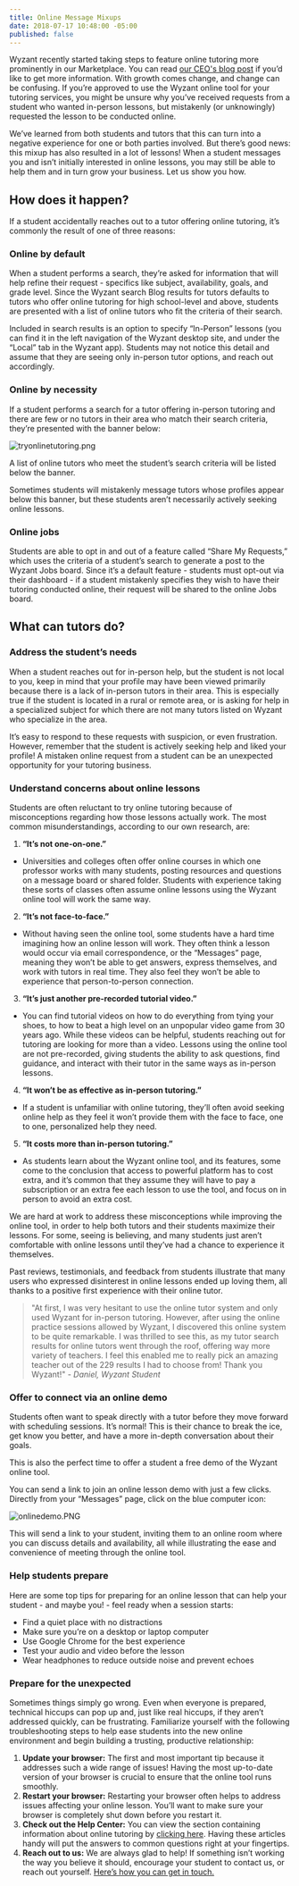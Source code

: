 ```yaml
---
title: Online Message Mixups
date: 2018-07-17 10:48:00 -05:00
published: false
---
```


Wyzant recently started taking steps to feature online tutoring more prominently in our Marketplace. You can read [our CEO's blog post](https://www.wyzant.com/blog/tutor/exciting-announcement-about-online-tutoring/) if you’d like to get more information. With growth comes change, and change can be confusing. If you’re approved to use the Wyzant online tool for your tutoring services, you might be unsure why you’ve received requests from a student who wanted in-person lessons, but mistakenly (or unknowingly) requested the lesson to be conducted online.

We’ve learned from both students and tutors that this can turn into a negative experience for one or both parties involved. But there’s good news: this mixup has also resulted in a lot of lessons! When a student messages you and isn’t initially interested in online lessons, you may still be able to help them and in turn grow your business. Let us show you how.

## How does it happen?

If a student accidentally reaches out to a tutor offering online tutoring, it’s commonly the result of one of three reasons:

### Online by default

When a student performs a search, they’re asked for information that will help refine their request - specifics like subject, availability, goals, and grade level. Since the Wyzant search Blog results for tutors defaults to tutors who offer online tutoring for high school-level and above, students are presented with a list of online tutors who fit the criteria of their search. 

Included in search results is an option to specify “In-Person” lessons (you can find it in the left navigation of the Wyzant desktop site, and under the “Local” tab in the Wyzant app). Students may not notice this detail and assume that they are seeing only in-person tutor options, and reach out accordingly. 

### Online by necessity

If a student performs a search for a tutor offering in-person tutoring and there are few or no tutors in their area who match their search criteria, they’re presented with the banner below:

![tryonlinetutoring.png](/blog/uploads/tryonlinetutoring.png)

A list of online tutors who meet the student’s search criteria will be listed below the banner.

Sometimes students will mistakenly message tutors whose profiles appear below this banner, but these students aren’t necessarily actively seeking online lessons.

### Online jobs

Students are able to opt in and out of a feature called “Share My Requests,” which uses the criteria of a student’s search to generate a post to the Wyzant Jobs board. Since it’s a default feature - students must opt-out via their dashboard - if a student mistakenly specifies they wish to have their tutoring conducted online, their request will be shared to the online Jobs board.

## What can tutors do?

### Address the student’s needs
	
When a student reaches out for in-person help, but the student is not local to you, keep in mind that your profile may have been viewed primarily because there is a lack of in-person tutors in their area.  This is especially true if the student is located in a rural or remote area, or is asking for help in a specialized subject for which there are not many tutors listed on Wyzant who specialize in the area.

It’s easy to respond to these requests with suspicion, or even frustration.  However, remember that the student is actively seeking help and liked your profile! A mistaken online request from a student can be an unexpected opportunity for your tutoring business.

### Understand concerns about online lessons

Students are often reluctant to try online tutoring because of misconceptions regarding how those lessons actually work. The most common misunderstandings, according to our own research, are:

1. **“It’s not one-on-one.”**
* Universities and colleges often offer online courses in which one professor works with many students, posting resources and questions on a message board or shared folder.  Students with experience taking these sorts of classes often assume online lessons using the Wyzant online tool will work the same way.
2. **“It’s not face-to-face.”**
* Without having seen the online tool, some students have a hard time imagining how an online lesson will work. They often think a lesson would occur via email correspondence, or the “Messages” page, meaning they won’t be able to get answers, express themselves, and work with tutors in real time.  They also feel they won’t be able to experience that person-to-person connection.
3. **“It’s just another pre-recorded tutorial video.”**
* You can find tutorial videos on how to do everything from tying your shoes, to how to beat a high level on an unpopular video game from 30 years ago. While these videos can be helpful, students reaching out for tutoring are looking for more than a video. Lessons using the online tool are not pre-recorded, giving students the ability to ask questions, find guidance, and interact with their tutor in the same ways as in-person lessons.
4. **“It won’t be as effective as in-person tutoring.”**
* If a student is unfamiliar with online tutoring, they’ll often avoid seeking online help as they feel it won’t provide them with the face to face, one to one, personalized help they need.
5. **“It costs more than in-person tutoring.”**
* As students learn about the Wyzant online tool, and its features, some come to the conclusion that access to powerful platform has to cost extra, and it’s common that they assume they will have to pay a subscription or an extra fee each lesson to use the tool, and focus on in person to avoid an extra cost.

We are hard at work to address these misconceptions while improving the online tool, in order to help both tutors and their students maximize their lessons. For some, seeing is believing, and many students just aren’t comfortable with online lessons until they’ve had a chance to experience it themselves.

Past reviews, testimonials, and feedback from students illustrate that many users who expressed disinterest in online lessons ended up loving them, all thanks to a positive first experience with their online tutor.

> "At first, I was very hesitant to use the online tutor system and only used Wyzant for in-person tutoring.  However, after using the online practice sessions allowed by Wyzant, I discovered this online system to be quite remarkable.  I was thrilled to see this, as my tutor search results for online tutors went through the roof, offering way more variety of teachers.  I feel this enabled me to really pick an amazing teacher out of the 229 results I had to choose from!  Thank you Wyzant!" - _Daniel, Wyzant Student_

### Offer to connect via an online demo

Students often want to speak directly with a tutor before they move forward with scheduling sessions. It’s normal! This is their chance to break the ice, get know you better, and have a more in-depth conversation about their goals.  

This is also the perfect time to offer a student a free demo of the Wyzant online tool.

You can send a link to join an online lesson demo with just a few clicks. Directly from your “Messages” page, click on the blue computer icon:  

![onlinedemo.PNG](/blog/uploads/onlinedemo.PNG)

This will send a link to your student, inviting them to an online room where you can discuss details and availability, all while illustrating the ease and convenience of meeting through the online tool.

### Help students prepare

Here are some top tips for preparing for an online lesson that can help your student - and maybe you! - feel ready when a session starts:

* Find a quiet place with no distractions
* Make sure you’re on a desktop or laptop computer
* Use Google Chrome for the best experience
* Test your audio and video before the lesson
* Wear headphones to reduce outside noise and prevent echoes

### Prepare for the unexpected

Sometimes things simply go wrong. Even when everyone is prepared, technical hiccups can pop up and, just like real hiccups, if they aren’t addressed quickly, can be frustrating.  Familiarize yourself with the following troubleshooting steps to help ease students into the new online environment and begin building a trusting, productive relationship:

1. **Update your browser:** The first and most important tip because it addresses such a wide range of issues!  Having the most up-to-date version of your browser is crucial to ensure that the online tool runs smoothly. 
2. **Restart your browser:** Restarting your browser often helps to address issues affecting your online lesson. You’ll want to make sure your browser is completely shut down before you restart it.
3. **Check out the Help Center:** You can view the section containing information about online tutoring by [clicking here](https://support.wyzant.com/hc/en-us/categories/115000080386-Online). Having these articles handy will put the answers to common questions right at your fingertips.
4. **Reach out to us:** We are always glad to help!  If something isn’t working the way you believe it should, encourage your student to contact us, or reach out yourself. [Here’s how you can get in touch.](https://support.wyzant.com/hc/en-us/articles/115005841543-Contact-Us)


